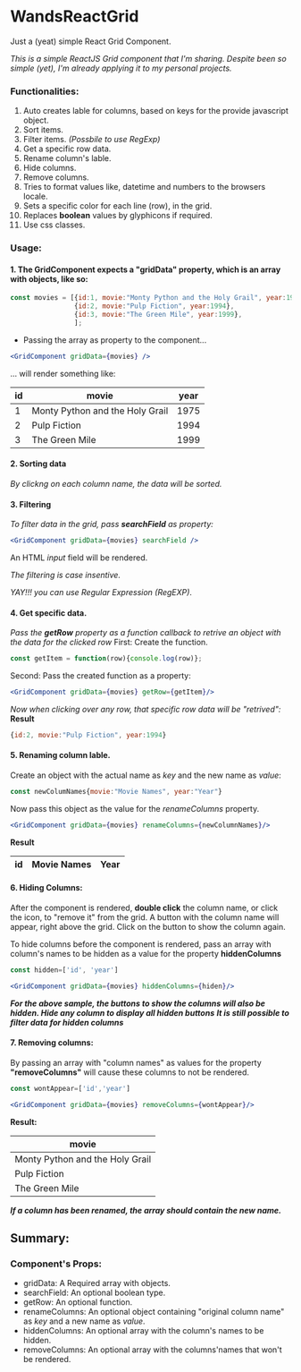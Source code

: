 # WandsReactGrid
Just a (yeat) simple React Grid Component.

*This is a simple ReactJS Grid component that I'm sharing. Despite been so simple (yet), I'm already applying it to my
personal projects.*

### Functionalities:
1. Auto creates lable for columns, based on keys for the provide javascript object.
2. Sort items.
3. Filter items. *(Possbile to use RegExp)*
4. Get a specific row data.
5. Rename column's lable.
6. Hide columns.
7. Remove columns.
8. Tries to format values like, datetime and numbers to the browsers locale.
9. Sets a specific color for each line (row), in the grid.
10. Replaces **boolean** values by glyphicons if required.
11. Use css classes.

### Usage:
#### 1. The **GridComponent** expects a **"gridData"** property, which is an array with objects, like so:
```javascript
const movies = [{id:1, movie:"Monty Python and the Holy Grail", year:1975},
                {id:2, movie:"Pulp Fiction", year:1994},
                {id:3, movie:"The Green Mile", year:1999},
                ];
```
  * Passing the array as property to the component...
```jsx
<GridComponent gridData={movies} />
```
... will render something like:

id | movie | year
-- | ----- | ----
1 | Monty Python and the Holy Grail | 1975
2 | Pulp Fiction | 1994
3 | The Green Mile | 1999

#### 2. Sorting data
*By clickng on each column name, the data will be sorted.*

#### 3. Filtering

*To filter data in the grid, pass **searchField** as property:*

```jsx
<GridComponent gridData={movies} searchField />
```
An HTML *input* field will be rendered.

*The filtering is case insentive.*

*YAY!!! you can use Regular Expression (RegEXP)*.

#### 4. Get specific data.

*Pass the **getRow** property as a function callback to retrive an object with the data for the clicked row*
First: Create the function.
```javascript
const getItem = function(row){console.log(row)};
```
Second: Pass the created function as a property:
```jsx
<GridComponent gridData={movies} getRow={getItem}/>
```
*Now when clicking over any row, that specific row data will be "retrived":*
**Result**
```javascript
{id:2, movie:"Pulp Fiction", year:1994}
```
#### 5. Renaming column lable.
Create an object with the actual name as *key* and the new name as *value*:
```javascript
const newColumNames{movie:"Movie Names", year:"Year"}
```
Now pass this object as the value for the *renameColumns* property.
```jsx
<GridComponent gridData={movies} renameColumns={newColumnNames}/>
```
**Result**

id | Movie Names | Year
-- | ----------- | ----

#### 6. Hiding Columns:
After the component is rendered, **double click** the column name, or click the icon, to "remove it" from the grid.
A button with the column name will appear, right above the grid. Click on the button to show the column again.

To hide columns before the component is rendered, pass an array with column's names to be hidden as a value for the
property **hiddenColumns**

```javascript
const hidden=['id', 'year']
```
```jsx
<GridComponent gridData={movies} hiddenColumns={hiden}/>
```
***For the above sample, the buttons to show the columns will also be hidden. Hide any column to display all hidden buttons***
***It is still possible to filter data for hidden columns***

#### 7. Removing columns:
By passing an array with "column names" as values for the property **"removeColumns"** will cause these columns to not
be rendered.
```javascript
const wontAppear=['id','year']
```
```jsx
<GridComponent gridData={movies} removeColumns={wontAppear}/>
```
**Result:**

|movie|
|-----|
|Monty Python and the Holy Grail|
|Pulp Fiction|
|The Green Mile|

***If a column has been renamed, the array should contain the new name.***

## Summary:
### Component's Props:
*  gridData: A Required array with objects.
*  searchField: An optional boolean type.
*  getRow: An optional function.
*  renameColumns: An optional object containing "original column name" as *key* and a new name as *value*.
*  hiddenColumns: An optional array with the column's names to be hidden.
*  removeColumns: An optional array with the columns'names that won't be rendered.


